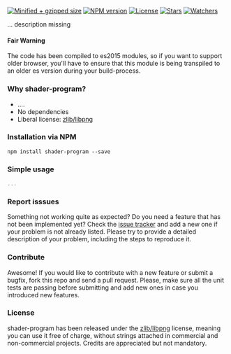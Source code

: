 [![Minified + gzipped size](https://badgen.net/bundlephobia/minzip/shader-program)](https://www.npmjs.com/package/shader-program)
[![NPM version](https://badgen.net/npm/v/shader-program)](https://www.npmjs.com/package/shader-program)
[![License](https://badgen.net/github/license/lusito/shader-program)](https://github.com/lusito/shader-program/blob/master/LICENSE)
[![Stars](https://badgen.net/github/stars/lusito/shader-program)](https://github.com/lusito/shader-program)
[![Watchers](https://badgen.net/github/watchers/lusito/shader-program)](https://github.com/lusito/shader-program)

... description missing

#### Fair Warning
The code has been compiled to es2015 modules, so if you want to support older browser, you'll have to ensure that this module is being transpiled to an older es version during your build-process.

### Why shader-program?

- ....
- No dependencies
- Liberal license: [zlib/libpng](https://github.com/Lusito/shader-program/blob/master/LICENSE)

### Installation via NPM

```npm install shader-program --save```

### Simple usage

```typescript
...
```

### Report isssues

Something not working quite as expected? Do you need a feature that has not been implemented yet? Check the [issue tracker](https://github.com/Lusito/shader-program/issues) and add a new one if your problem is not already listed. Please try to provide a detailed description of your problem, including the steps to reproduce it.

### Contribute

Awesome! If you would like to contribute with a new feature or submit a bugfix, fork this repo and send a pull request. Please, make sure all the unit tests are passing before submitting and add new ones in case you introduced new features.

### License

shader-program has been released under the [zlib/libpng](https://github.com/Lusito/shader-program/blob/master/LICENSE) license, meaning you
can use it free of charge, without strings attached in commercial and non-commercial projects. Credits are appreciated but not mandatory.
